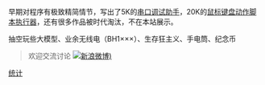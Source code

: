 早期对程序有极致精简情节，写出了5K的[串口调试助手](https://www.cinzy.com/post/bian-xi-chuan-kou-diao-shi-zhu-shou-COMDBG-0.3RC.html)，20K的[鼠标键盘动作脚本执行器](https://www.cinzy.com/post/shu-biao-jian-pan-dong-zuo-jiao-ben-zhi-xing-qi-AutoAll-0.361.html)，还有很多作品被时代淘汰，不在本站展示。

抽空玩些大模型、业余无线电（BH1×××）、生存狂主义、手电筒、纪念币

> 欢迎交流讨论
> [![新浪微博](https://cinzy.github.io/picx-images-hosting/sina_weibo.7sn2wcryio.webp))](https://weibo.com/u/1719478201)

[统计](https://clicky.com/stats/spy?site_id=101457243)
